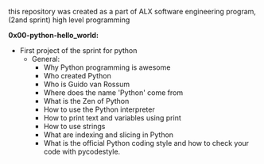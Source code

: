 this repository was created as a part of ALX software engineering program, (2and sprint) high level programming

**0x00-python-hello_world:**
- First project of the sprint for python
  - General:
    - Why Python programming is awesome
    - Who created Python
    - Who is Guido van Rossum
    - Where does the name 'Python' come from
    - What is the Zen of Python
    - How to use the Python interpreter
    - How to print text and variables using print
    - How to use strings
    - What are indexing and slicing in Python
    - What is the official Python coding style and how to check your code with pycodestyle.

